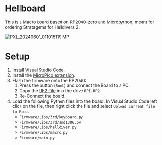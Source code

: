 # Hellboard

This is a Macro board based on RP2040-zero and Micropython, meant for ordering Stratagems for Helldivers 2.

![PXL_20240601_011015119 MP](https://github.com/frfrh/Hellboard/assets/93924020/1debbce7-9e01-4ee8-9f85-ac15d05eea98)

# Setup

1. Install [Visual Studio Code](https://code.visualstudio.com/).
2. Install the [MicroPico extension](https://marketplace.visualstudio.com/items?itemName=paulober.pico-w-go).
3. Flash the firmware onto the RP2040:
    1. Press the button (`Boot`) and connect the Board to a PC.
    2. Copy the [UF2-file](https://github.com/frfrh/Hellboard/blob/master/Firmware/libs/3rd/firmware_with_HID_support.v.1.17.uf2) into the drive `RPI-RP2`.
    3. Re-Connect the board.
4. Load the following Python files into the board. In Visual Studio Code left click on the file, then right click the file and select `Upload current file to Pico`.
    - `Firmware/libs/3rd/keyboard.py`
    - `Firmware/libs/3rd/ssd1306.py`
    - `Firmware/libs/helldiver.py`
    - `Firmware/libs/macro.py`
    - `Firmware/main.py`
